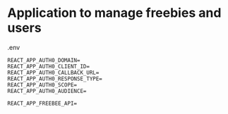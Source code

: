 # Application to manage freebies and users

.env
```
REACT_APP_AUTH0_DOMAIN=
REACT_APP_AUTH0_CLIENT_ID=
REACT_APP_AUTH0_CALLBACK_URL=
REACT_APP_AUTH0_RESPONSE_TYPE=
REACT_APP_AUTH0_SCOPE=
REACT_APP_AUTH0_AUDIENCE=

REACT_APP_FREEBEE_API=

```
